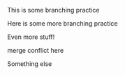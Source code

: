 This is some branching practice

Here is some more branching practice 

Even more stuff!

merge conflict here

Something else

